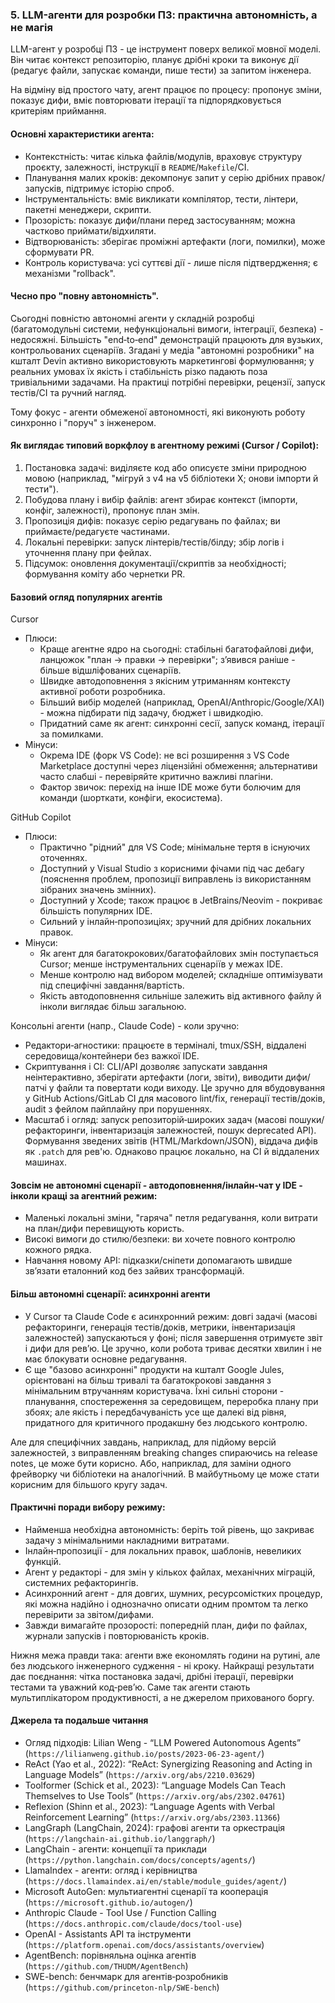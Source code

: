 ### 5. LLM-агенти для розробки ПЗ: практична автономність, а не магія

LLM-агент у розробці ПЗ - це інструмент поверх великої мовної моделі. Він читає контекст репозиторію, планує дрібні кроки та виконує дії (редагує файли, запускає команди, пише тести) за запитом інженера. 

На відміну від простого чату, агент працює по процесу: пропонує зміни, показує дифи, вміє повторювати ітерації та підпорядковується критеріям приймання.

#### Основні характеристики агента:
- Контекстність: читає кілька файлів/модулів, враховує структуру проєкту, залежності, інструкції в `README`/`Makefile`/CI.
- Планування малих кроків: декомпонує запит у серію дрібних правок/запусків, підтримує історію спроб.
- Інструментальність: вміє викликати компілятор, тести, лінтери, пакетні менеджери, скрипти.
- Прозорість: показує дифи/плани перед застосуванням; можна частково приймати/відхиляти.
- Відтворюваність: зберігає проміжні артефакти (логи, помилки), може сформувати PR.
- Контроль користувача: усі суттєві дії - лише після підтвердження; є механізми "rollback".

#### Чесно про "повну автономність". 
Сьогодні повністю автономні агенти у складній розробці (багатомодульні системи, нефункціональні вимоги, інтеграції, безпека) - недосяжні. Більшість "end‑to‑end" демонстрацій працюють для вузьких, контрольованих сценаріїв. Згадані у медіа "автономні розробники" на кшталт Devin активно використовують маркетингові формулювання; у реальних умовах їх якість і стабільність різко падають поза тривіальними задачами. На практиці потрібні перевірки, рецензії, запуск тестів/CI та ручний нагляд.

Тому фокус - агенти обмеженої автономності, які виконують роботу синхронно і "поруч" з інженером.

#### Як виглядає типовий воркфлоу в агентному режимі (Cursor / Copilot):
1) Постановка задачі: виділяєте код або описуєте зміни природною мовою (наприклад, "мігруй з v4 на v5 бібліотеки X; онови імпорти й тести").
2) Побудова плану і вибір файлів: агент збирає контекст (імпорти, конфіг, залежності), пропонує план змін.
3) Пропозиція дифів: показує серію редагувань по файлах; ви приймаєте/редагуєте частинами.
4) Локальні перевірки: запуск лінтерів/тестів/білду; збір логів і уточнення плану при фейлах.
5) Підсумок: оновлення документації/скриптів за необхідності; формування коміту або чернетки PR.

#### Базовий огляд популярних агентів

Cursor
- Плюси:
  - Краще агентне ядро на сьогодні: стабільні багатофайлові дифи, ланцюжок "план → правки → перевірки"; з’явився раніше - більше відшліфованих сценаріїв.
  - Швидке автодоповнення з якісним утриманням контексту активної роботи розробника.
  - Більший вибір моделей (наприклад, OpenAI/Anthropic/Google/XAI) - можна підбирати під задачу, бюджет і швидкодію.
  - Придатний саме як агент: синхронні сесії, запуск команд, ітерації за помилками.
- Мінуси:
  - Окрема IDE (форк VS Code): не всі розширення з VS Code Marketplace доступні через ліцензійні обмеження; альтернативи часто слабші - перевіряйте критично важливі плагіни.
  - Фактор звичок: перехід на інше IDE може бути болючим для команди (шорткати, конфіги, екосистема).

GitHub Copilot
- Плюси:
  - Практично "рідний" для VS Code; мінімальне тертя в існуючих оточеннях.
  - Доступний у Visual Studio з корисними фічами під час дебагу (пояснення проблем, пропозиції виправлень із використанням зібраних значень змінних).
  - Доступний у Xcode; також працює в JetBrains/Neovim - покриває більшість популярних IDE.
  - Сильний у інлайн‑пропозиціях; зручний для дрібних локальних правок.
- Мінуси:
  - Як агент для багатокрокових/багатофайлових змін поступається Cursor; менше інструментальних сценаріїв у межах IDE.
  - Менше контролю над вибором моделей; складніше оптимізувати під специфічні завдання/вартість.
  - Якість автодоповнення сильніше залежить від активного файлу й інколи виглядає більш загальною.

Консольні агенти (напр., Claude Code) - коли зручно:
- Редактори‑агностики: працюєте в терміналі, tmux/SSH, віддалені середовища/контейнери без важкої IDE.
- Скриптування і CI: CLI/API дозволяє запускати завдання неінтерактивно, зберігати артефакти (логи, звіти), виводити дифи/патчі у файли та повертати коди виходу. Це зручно для вбудовування у GitHub Actions/GitLab CI для масового lint/fix, генерації тестів/доків, audit з фейлом пайплайну при порушеннях.
- Масштаб і огляд: запуск репозиторій‑широких задач (масові пошуки/рефакторинги, інвентаризація залежностей, пошук deprecated API). Формування зведених звітів (HTML/Markdown/JSON), віддача дифів як `.patch` для рев'ю. Однаково працює локально, на CI й віддалених машинах.

#### Зовсім не автономні сценарії - автодоповнення/інлайн‑чат у IDE - інколи кращі за агентний режим:
- Маленькі локальні зміни, "гаряча" петля редагування, коли витрати на план/дифи перевищують користь.
- Високі вимоги до стилю/безпеки: ви хочете повного контролю кожного рядка.
- Навчання новому API: підказки/сніпети допомагають швидше зв’язати еталонний код без зайвих трансформацій.

#### Більш автономні сценарії: асинхронні агенти
- У Cursor та Claude Code є асинхронний режим: довгі задачі (масові рефакторинги, генерація тестів/доків, метрики, інвентаризація залежностей) запускаються у фоні; після завершення отримуєте звіт і дифи для рев’ю. Це зручно, коли робота триває десятки хвилин і не має блокувати основне редагування.
- Є ще "базово асинхронні" продукти на кшталт Google Jules, орієнтовані на більш тривалі та багатокрокові завдання з мінімальним втручанням користувача. Їхні сильні сторони - планування, спостереження за середовищем, переробка плану при збоях; але якість і передбачуваність усе ще далекі від рівня, придатного для критичного продакшну без людського контролю. 

Але для специфічних завдань, наприклад, для підйому версій залежностей, з виправленням breaking changes спираючись на release notes, це може бути корисно. Або, наприклад, для заміни одного фрейворку чи бібліотеки на аналогічний. В майбутньому це може стати корисним для більшого кругу задач.

#### Практичні поради вибору режиму:
- Найменша необхідна автономність: беріть той рівень, що закриває задачу з мінімальними накладними витратами.
- Інлайн‑пропозиції - для локальних правок, шаблонів, невеликих функцій.
- Агент у редакторі - для змін у кількох файлах, механічних міграцій, системних рефакторингів.
- Асинхронний агент - для довгих, шумних, ресурсомістких процедур, які можна надійно і однозначно описати одним промтом та легко перевірити за звітом/дифами.
- Завжди вимагайте прозорості: попередній план, дифи по файлах, журнали запусків і повторюваність кроків.

Нижня межа правди така: агенти вже економлять години на рутині, але без людського інженерного судження - ні кроку. Найкращі результати дає поєднання: чітка постановка задачі, дрібні ітерації, перевірки тестами та уважний код‑рев’ю. Саме так агенти стають мультиплікатором продуктивності, а не джерелом прихованого боргу.



#### Джерела та подальше читання

- Огляд підходів: Lilian Weng - “LLM Powered Autonomous Agents” (`https://lilianweng.github.io/posts/2023-06-23-agent/`)
- ReAct (Yao et al., 2022): “ReAct: Synergizing Reasoning and Acting in Language Models” (`https://arxiv.org/abs/2210.03629`)
- Toolformer (Schick et al., 2023): “Language Models Can Teach Themselves to Use Tools” (`https://arxiv.org/abs/2302.04761`)
- Reflexion (Shinn et al., 2023): “Language Agents with Verbal Reinforcement Learning” (`https://arxiv.org/abs/2303.11366`)
- LangGraph (LangChain, 2024): графові агенти та оркестрація (`https://langchain-ai.github.io/langgraph/`)
- LangChain - агенти: концепції та приклади (`https://python.langchain.com/docs/concepts/agents/`)
- LlamaIndex - агенти: огляд і керівництва (`https://docs.llamaindex.ai/en/stable/module_guides/agent/`)
- Microsoft AutoGen: мультиагентні сценарії та кооперація (`https://microsoft.github.io/autogen/`)
- Anthropic Claude - Tool Use / Function Calling (`https://docs.anthropic.com/claude/docs/tool-use`)
- OpenAI - Assistants API та інструменти (`https://platform.openai.com/docs/assistants/overview`)
- AgentBench: порівняльна оцінка агентів (`https://github.com/THUDM/AgentBench`)
- SWE-bench: бенчмарк для агентів‑розробників (`https://github.com/princeton-nlp/SWE-bench`)